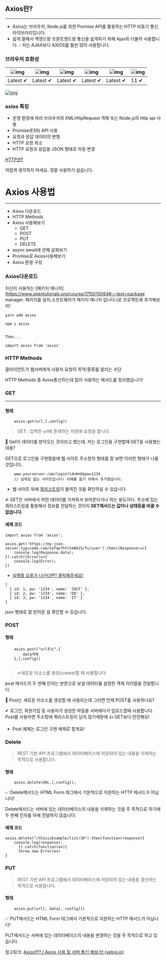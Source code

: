 ## Axios란?

------

- Axios는 브라우저, Node.js를 위한 Promise API를 활용하는 HTTP 비동기 통신 라이브러리입니다.
- 쉽게 말해서 백엔드랑 프론트엔드랑 통신을 쉽게하기 위해 Ajax와 더불어 사용합니다.
  \- 저는 AJAX보다 AXIOS를 훨씬 많이 사용합니다.

### 브라우저 호환성

| ![img](https://raw.github.com/alrra/browser-logos/master/src/chrome/chrome_48x48.png) | ![img](https://raw.github.com/alrra/browser-logos/master/src/firefox/firefox_48x48.png) | ![img](https://raw.github.com/alrra/browser-logos/master/src/safari/safari_48x48.png) | ![img](https://raw.github.com/alrra/browser-logos/master/src/opera/opera_48x48.png) | ![img](https://raw.github.com/alrra/browser-logos/master/src/edge/edge_48x48.png) | ![img](https://raw.github.com/alrra/browser-logos/master/src/archive/internet-explorer_9-11/internet-explorer_9-11_48x48.png) |
| ------------------------------------------------------------ | ------------------------------------------------------------ | ------------------------------------------------------------ | ------------------------------------------------------------ | ------------------------------------------------------------ | ------------------------------------------------------------ |
| Latest ✔                                                     | Latest ✔                                                     | Latest ✔                                                     | Latest ✔                                                     | Latest ✔                                                     | 11 ✔                                                         |

[![img](https://saucelabs.com/open_sauce/build_matrix/axios.svg)](https://saucelabs.com/u/axios)

### axios 특징

- 운영 환경에 따라 브라우저의 XMLHttpRequest 객체 또는 Node.js의 http api 사용
- Promise(ES6) API 사용
- 요청과 응답 데이터의 변형
- HTTP 요청 취소
- HTTP 요청과 응답을 JSON 형태로 자동 변경

*[HTTP란?](https://developer.mozilla.org/ko/docs/Web/HTTP)*


여럽게 생각하지 마세요. 정말 사용하기 쉽습니다.

# Axios 사용법

------

- Axios 다운로드
- HTTP Methods
- Axios 사용해보기
  - GET
  - POST
  - PUT
  - DELETE
- async await에 관해 살펴보기
- Promise로 Axios사용해보기
- Axios 환경 구성

### Axios다운로드

자신이 사용하는 [패키지 매니저](https://www.opentutorials.org/course/1750/10064#:~:text=package manager. 패키지를 설치,소프트웨어가 패키지 메니저 입니다.)로 프로젝트에 추가해보자!

```null
yarn add axios

npm i axios


Then...

import axios from 'axios'
```

### HTTP Methods

클라이언트가 웹서버에게 사용자 요청의 목적/종류를 알리는 수단

HTTP Methods 중 Axios통신하는데 많이 사용하는 메서드를 정리했습니다!

### GET

------

#### 형태

```null
	axios.get(url,[,config])	
```

> GET : 입력한 url에 존재하는 자원에 요청을 합니다.

🤔 Get이 데이터를 받아오는 것이라고 했는데, 저는 로그인을 구현할때 GET을 사용했는데용?

GET으로 로그인을 구현했을때 웹 사이트 주소창의 형태를 잘 보면 이러한 형태가 나올 것입니다.

```null
	www.yourserver.com/login?id=Hnk&pw=1234
    // 실제로 없는 사이트입니다! 이해를 돕기 위해서 추가했습니다.
```

- 웹 사이트 뒤에 [쿼리스트링](https://ysoh.tistory.com/entry/Query-String)이 붙여진 것을 확인하실 수 있습니다.

✔ GET은 서버에서 어떤 데이터를 가져와서 보여준다거나 하는 용도이다. 주소에 있는 쿼리스트링을 활용해서 정보를 전달하는 것이지 **GET메서드는 값이나 상태등을 바꿀 수 없습니다.**

#### 예제 코드

```null
import axios from 'axios';

axios.get('https://my-json-server.typicode.com/zofqofhtltm8015/fs/user').then((Response)=>{
    console.log(Response.data);
}).catch((Error)=>{
    console.log(Error);
})
```

- [실행중 오류가 나신다면? 클릭해주세요!](https://github.com/zofqofhtltm8015/FrontEnd/tree/master/axios)

```null
[
  { id: 1, pw: '1234', name: 'JUST' },
  { id: 2, pw: '1234', name: 'DO' },
  { id: 3, pw: '1234', name: 'IT' }
]
```

json 형태로 잘 받아온 걸 확인할 수 있습니다.

### POST

#### 형태

```null
	axios.post("url주소",{
    	data객체
    },[,config])
    
```

> ✔새로운 리소스를 생성(create)할 때 사용합니다.

post 메서드의 두 번째 인자는 본문으로 보낼 데이터를 설정한 객체 리터럴을 전달합니다.

🤔 Post는 새로운 리소스를 생성할 때 사용되는데 그러면 언제 POST를 사용하나요?

✔ 로그인, 회원가입 등 사용자가 생성한 파일을 서버에다가 업로드할때 사용합니다. Post를 사용하면 주소창에 쿼리스트링이 남지 않기때문에 👍 GET보다 안전해요!

- Post 예제는 로그인 구현 예제로 할게요!

### Delete

> REST 기반 API 프로그램에서 데이터베이스에 저장되어 있는 내용을 삭제하는 목적으로 사용합니다.

#### 형태

```null
	axios.delete(URL,[,config]);
```

✅ Delete메서드는 HTML Form 태그에서 기본적으로 지원하는 HTTP 메서드가 아닙니다!

Delete메서드는 서버에 있는 데이터베이스의 내용을 삭제하는 것을 주 목적으로 하기에 두 번째 인자를 아예 전달하지 않습니다.

#### 예제 코드

```null
axios.delete("/thisisExample/list/30").then(function(response){
    console.log(response);
      }).catch(function(ex){
      throw new Error(ex)
}
```

### PUT

> REST 기반 API 프로그램에서 데이터베이스에 저장되어 있는 내용을 갱신하는 목적으로 사용됩니다.

#### 형태

```null
	axios.put(url[, data[, config]])
```

✅ PUT메서드는 HTML Form 태그에서 기본적으로 지원하는 HTTP 메서드가 아닙니다!

PUT메서드는 서버에 있는 데이터베이스의 내용을 변경하는 것을 주 목적으로 하고 있습니다.



참고링크: [Axios란? / Axios 사용 및 서버 통신 해보기! (velog.io)](https://velog.io/@zofqofhtltm8015/Axios-사용법-서버-통신-해보기)